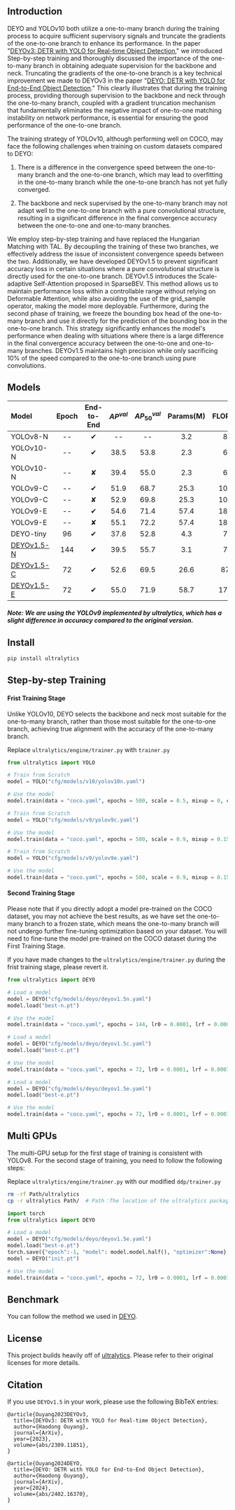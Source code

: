 ## Introduction

DEYO and YOLOv10 both utilize a one-to-many branch during the training process to acquire sufficient supervisory signals and truncate the gradients of the one-to-one branch to enhance its performance. In the paper "[DEYOv3: DETR with YOLO for Real-time Object Detection](https://arxiv.org/abs/2309.11851)," we introduced Step-by-step training and thoroughly discussed the importance of the one-to-many branch in obtaining adequate supervision for the backbone and neck. Truncating the gradients of the one-to-one branch is a key technical improvement we made to DEYOv3 in the paper "[DEYO: DETR with YOLO for End-to-End Object Detection](https://arxiv.org/abs/2402.16370)." This clearly illustrates that during the training process, providing thorough supervision to the backbone and neck through the one-to-many branch, coupled with a gradient truncation mechanism that fundamentally eliminates the negative impact of one-to-one matching instability on network performance, is essential for ensuring the good performance of the one-to-one branch.

The training strategy of YOLOv10, although performing well on COCO, may face the following challenges when training on custom datasets compared to DEYO:

1. There is a difference in the convergence speed between the one-to-many branch and the one-to-one branch, which may lead to overfitting in the one-to-many branch while the one-to-one branch has not yet fully converged.

2. The backbone and neck supervised by the one-to-many branch may not adapt well to the one-to-one branch with a pure convolutional structure, resulting in a significant difference in the final convergence accuracy between the one-to-one and one-to-many branches.

We employ step-by-step training and have replaced the Hungarian Matching with TAL. By decoupling the training of these two branches, we effectively address the issue of inconsistent convergence speeds between the two. Additionally, we have developed DEYOv1.5 to prevent significant accuracy loss in certain situations where a pure convolutional structure is directly used for the one-to-one branch. DEYOv1.5 introduces the Scale-adaptive Self-Attention proposed in SparseBEV. This method allows us to maintain performance loss within a controllable range without relying on Deformable Attention, while also avoiding the use of the grid_sample operator, making the model more deployable. Furthermore, during the second phase of training, we freeze the bounding box head of the one-to-many branch and use it directly for the prediction of the bounding box in the one-to-one branch. This strategy significantly enhances the model's performance when dealing with situations where there is a large difference in the final convergence accuracy between the one-to-one and one-to-many branches. DEYOv1.5 maintains high precision while only sacrificing 10% of the speed compared to the one-to-one branch using pure convolutions.


## Models
| Model | Epoch | End-to-End | $AP^{val}$ | $AP^{val}_{50}$ | Params(M) | FLOPs(G) | T4 TRT FP16(FPS) |
|:------|:-----:|:-----------:|:----------:|:---------------:|:---------:|:--------:|:---------------:|
| YOLOv8-N | --  | ✔ | --   | --   | 3.2  | 8.7   | 554 | 
| YOLOv10-N | -- | ✔ | 38.5 | 53.8 | 2.3  | 6.7   | 538 | 
| YOLOv10-N | -- | ✘ | 39.4 | 55.0 | 2.3  | 6.7   | --  |
| YOLOv9-C  | -- | ✔ | 51.9 | 68.7 | 25.3 | 102.7 | 155 |
| YOLOv9-C  | -- | ✘ | 52.9 | 69.8 | 25.3 | 102.7 | --  | 
| YOLOv9-E  | -- | ✔ | 54.6 | 71.4 | 57.4 | 189.5 | 65  |
| YOLOv9-E  | -- | ✘ | 55.1 | 72.2 | 57.4 | 189.5 | --  |
| DEYO-tiny | 96 | ✔ | 37.6 | 52.8 | 4.3  | 7.6   | 487 |
| [DEYOv1.5-N](https://github.com/ouyanghaodong/DEYOv1.5/releases/download/v0.1/deyov1.5n.pt) | 144 | ✔ | 39.5 | 55.7 | 3.1  | 7.2   | 501 | 
| [DEYOv1.5-C](https://github.com/ouyanghaodong/DEYOv1.5/releases/download/v0.1/deyov1.5c.pt) | 72  | ✔ | 52.6 | 69.5 | 26.6 | 87.4  | 135 |
| [DEYOv1.5-E](https://github.com/ouyanghaodong/DEYOv1.5/releases/download/v0.1/deyov1.5e.pt) | 72  | ✔ | 55.0 | 71.9 | 58.7 | 174.2 | 63  |

##### Note: We are using the YOLOv9 implemented by ultralytics, which has a slight difference in accuracy compared to the original version.

## Install
```bash
pip install ultralytics
```

## Step-by-step Training

#### Frist Training Stage
Unlike YOLOv10, DEYO selects the backbone and neck most suitable for the one-to-many branch, rather than those most suitable for the one-to-one branch, achieving true alignment with the accuracy of the one-to-many branch.

Replace `ultralytics/engine/trainer.py` with `trainer.py`

```python
from ultralytics import YOLO

# Train from Scratch
model = YOLO("cfg/models/v10/yolov10n.yaml")

# Use the model
model.train(data = "coco.yaml", epochs = 500, scale = 0.5, mixup = 0, copy_paste = 0)

# Train from Scratch
model = YOLO("cfg/models/v9/yolov9c.yaml")

# Use the model
model.train(data = "coco.yaml", epochs = 500, scale = 0.9, mixup = 0.15, copy_paste = 0.3)

# Train from Scratch
model = YOLO("cfg/models/v9/yolov9e.yaml")

# Use the model
model.train(data = "coco.yaml", epochs = 500, scale = 0.9, mixup = 0.15, copy_paste = 0.3)
```

#### Second Training Stage

Please note that if you directly adopt a model pre-trained on the COCO dataset, you may not achieve the best results, as we have set the one-to-many branch to a frozen state, which means the one-to-many branch will not undergo further fine-tuning optimization based on your dataset. You will need to fine-tune the model pre-trained on the COCO dataset during the First Training Stage.

If you have made changes to the `ultralytics/engine/trainer.py` during the frist training stage, please revert it.

```python
from ultralytics import DEYO

# Load a model
model = DEYO("cfg/models/deyo/deyov1.5n.yaml")
model.load("best-n.pt")

# Use the model
model.train(data = "coco.yaml", epochs = 144, lr0 = 0.0001, lrf = 0.0001, weight_decay = 0.0001, optimizer = 'AdamW', warmup_epochs = 0, mosaic = 0, scale = 0.5, mixup = 0, copy_paste = 0, freeze = 23)

# Load a model
model = DEYO("cfg/models/deyo/deyov1.5c.yaml")
model.load("best-c.pt")

# Use the model
model.train(data = "coco.yaml", epochs = 72, lr0 = 0.0001, lrf = 0.0001, weight_decay = 0.0001, optimizer = 'AdamW', warmup_epochs = 0, mosaic = 0, scale = 0.9, mixup = 0.15, copy_paste = 0.3, freeze = 22)

# Load a model
model = DEYO("cfg/models/deyo/deyov1.5e.yaml")
model.load("best-e.pt")

# Use the model
model.train(data = "coco.yaml", epochs = 72, lr0 = 0.0001, lrf = 0.0001, weight_decay = 0.0001, optimizer = 'AdamW', warmup_epochs = 0, mosaic = 0, scale = 0.9, mixup = 0.15, copy_paste = 0.3, freeze = 22)
```

## Multi GPUs
The multi-GPU setup for the first stage of training is consistent with YOLOv8. For the second stage of training, you need to follow the following steps:

Replace `ultralytics/engine/trainer.py` with our modified `ddp/trainer.py`
```bash
rm -rf Path/ultralytics
cp -r ultralytics Path/  # Path：The location of the ultralytics package
```

```python
import torch
from ultralytics import DEYO

# Load a model
model = DEYO("cfg/models/deyo/deyov1.5e.yaml")
model.load("best-e.pt")
torch.save({"epoch":-1, "model": model.model.half(), "optimizer":None}, "init.pt")
model = DEYO("init.pt")

# Use the model
model.train(data = "coco.yaml", epochs = 72, lr0 = 0.0001, lrf = 0.0001, weight_decay = 0.0001, optimizer = 'AdamW', warmup_epochs = 0, mosaic = 0, scale = 0.9, mixup = 0.15, copy_paste = 0.3, freeze = 22, device = '0, 1, 2, 3, 4, 5, 6, 7')
```

## Benchmark
You can follow the method we used in  [DEYO](https://github.com/ouyanghaodong/DEYO).

## License
This project builds heavily off of [ultralytics](https://github.com/ultralytics/ultralytics). Please refer to their original licenses for more details.

## Citation
If you use `DEYOv1.5` in your work, please use the following BibTeX entries:
```
@article{Ouyang2023DEYOv3,
  title={DEYOv3: DETR with YOLO for Real-time Object Detection},
  author={Haodong Ouyang},
  journal={ArXiv},
  year={2023},
  volume={abs/2309.11851},
}

@article{Ouyang2024DEYO,
  title={DEYO: DETR with YOLO for End-to-End Object Detection},
  author={Haodong Ouyang},
  journal={ArXiv},
  year={2024},
  volume={abs/2402.16370},
}
```
